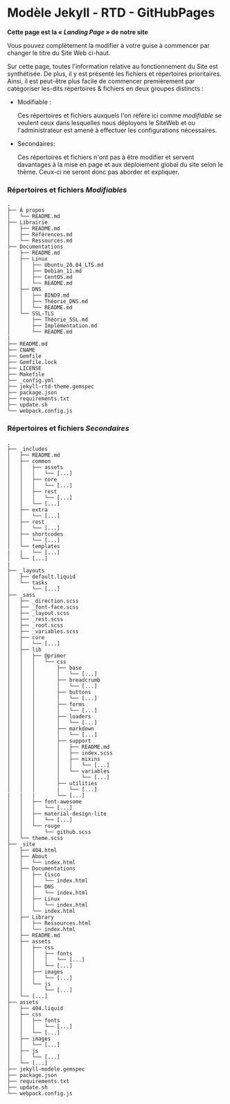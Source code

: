 # Modèle Jekyll - RTD - GitHubPages

**Cette page est la *« Landing Page »* de notre site**  

Vous pouvez complètement la modifier à votre guise à commencer par changer le titre du Site Web ci-haut.

Sur cette page, toutes l'information relative au fonctionnement du Site est synthétisée. De plus, il y est présenté les fichiers et répertoires prioritaires. Ainsi, il est peut-être plus facile de commencer premièrement par catégoriser les-dits répertoires & fichiers en deux groupes distincts : 

- Modifiable :

  Ces répertoires et fichiers auxquels l'on réfère ici comme *modifiable* se veulent ceux dans lesquelles nous déployons le SiteWeb et ou l'administrateur est amené à effectuer les configurations nécessaires.

- Secondaires:

  Ces répertoires et fichiers n'ont pas à être modifier et servent davantages à la mise en page et aux déploiement global du site selon le thème. Ceux-ci ne seront donc pas aborder et expliquer.

### Répertoires et fichiers *Modifiables*

```
.
├── À propos
│   └── README.md
├── Librairie
│   ├── README.md
│   ├── Références.md
│   └── Ressources.md
├── Documentations
|   ├── README.md
│   ├── Linux
│   │   ├── Ubuntu_20.04_LTS.md
│   │   ├── Debian_11.md
│   │   ├── CentOS.md
│   │   └── README.md
│   ├── DNS
│   │   ├── BIND9.md
│   │   ├── Théorie_DNS.md
│   │   └── README.md
│   └── SSL-TLS
│       ├── Théorie_SSL.md
│       ├── Implémentation.md
│       └── README.md
|
├── README.md
├── CNAME
├── Gemfile
├── Gemfile.lock
├── LICENSE
├── Makefile
├── _config.yml
├── jekyll-rtd-theme.gemspec
├── package.json
├── requirements.txt
├── update.sh
└── webpack.config.js

```



### Répertoires et fichiers *Secondaires*

```
.
├── _includes
│   ├── README.md
│   ├── common
│   │   ├── assets
│   │   │   └── [...]
│   │   ├── core
│   │   │   └── [...]
│   │   ├── rest
│   │   │   └── [...]
│   │   └── [...]
│   ├── extra
│   │   └── [...]
│   ├── rest
│   │   └── [...]
│   ├── shortcodes
│   │   └── [...]
│   └── templates
|   |   └── [...]
│   └── [...]
|
├── _layouts
│   ├── default.liquid
│   └── tasks
│       └── [...]
├── _sass
│   ├── _direction.scss
│   ├── _font-face.scss
│   ├── _layout.scss
│   ├── _rest.scss
│   ├── _root.scss
│   ├── _variables.scss
│   ├── core
│   │   └── [...]
│   ├── lib
│   │   ├── @primer
│   │   │   └── css
│   │   │       ├── base
│   │   │       │   └── [...]
│   │   │       ├── breadcrumb
│   │   │       │   └── [...]
│   │   │       ├── buttons
│   │   │       │   └── [...]
│   │   │       ├── forms
│   │   │       │   └── [...]
│   │   │       ├── loaders
│   │   │       │   └── [...]
│   │   │       ├── markdown
│   │   │       │   └── [...]
│   │   │       ├── support
│   │   │       │   ├── README.md
│   │   │       │   ├── index.scss
│   │   │       │   ├── mixins
│   │   │       │   │   └── [...]
│   │   │       │   └── variables
│   │   │       │       └── [...]
│   │   │       ├── utilities
│   │   │       |   └── [...]
|   |   |       └── [...]
│   │   ├── font-awesome
│   │   │   └── [...]
│   │   ├── material-design-lite
│   │   │   └── [...]
│   │   └── rouge
│   │       └── github.scss
│   └── theme.scss
├── _site
│   ├── 404.html
│   ├── About
│   │   └── index.html
│   ├── Documentations
│   │   ├── Cisco
│   │   │   └── index.html
│   │   ├── DNS
│   │   │   └── index.html
│   │   ├── Linux
│   │   │   └── index.html
│   │   └── index.html
│   ├── Library
│   │   ├── Ressources.html
│   │   └── index.html
│   ├── README.md
│   ├── assets
│   │   ├── css
│   │   │   ├── fonts
│   │   │   │   └── [...]
│   │   │   └── [...]
│   │   ├── images
│   │   │   └── [...]
│   │   └── js
│   │       └── [...]
│   └── [...]
├── assets
│   ├── 404.liquid
│   ├── css
│   │   ├── fonts
│   │   │   └── [...]
│   │   └── [...]
│   ├── images
│   │   └── [...]
│   ├── js
│   │   └── [...]
│   └── [...]
├── jekyll-modele.gemspec
├── package.json
├── requirements.txt
├── update.sh
└── webpack.config.js
```

